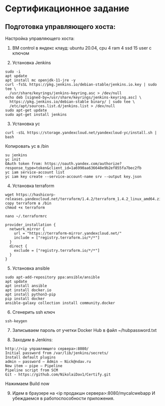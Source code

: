 # Сертификационное задание
## Подготовка управляющего хоста:

Настройка управляющего хоста:

1.  ВМ control в яндекс клауд:
ubuntu 20.04, cpu 4 ram 4 ssd 15 user с ключом

2.  Установка Jenkins
```
sudo -i
apt update
apt install mc openjdk-11-jre -y
curl -fsSL https://pkg.jenkins.io/debian-stable/jenkins.io.key | sudo tee \
  /usr/share/keyrings/jenkins-keyring.asc > /dev/null
echo deb [signed-by=/usr/share/keyrings/jenkins-keyring.asc] \
  https://pkg.jenkins.io/debian-stable binary/ | sudo tee \
  /etc/apt/sources.list.d/jenkins.list > /dev/null
sudo apt-get update
sudo apt-get install jenkins
```
3.  Установка yc
```
curl -sSL https://storage.yandexcloud.net/yandexcloud-yc/install.sh | bash
```
Копировать yc в /bin
```
su jenkins
yc init
OAuth token from: https://oauth.yandex.com/authorize?response_type=token&client_id=1a6990aa636648e9b2ef855fa7bec2fb
yc iam service-account list
yc iam key create --service-account-name srv --output key.json
```
4.  Установка terraform
```
wget https://hashicorp-releases.yandexcloud.net/terraform/1.4.2/terraform_1.4.2_linux_amd64.zip
copy terraform в /bin
chmod +x terraform

nano ~/.terraformrc

provider_installation {
  network_mirror {
    url = "https://terraform-mirror.yandexcloud.net/"
    include = ["registry.terraform.io/*/*"]
  }
  direct {
    exclude = ["registry.terraform.io/*/*"]
  }
}
```
5.  Установка ansible
```
sudo apt-add-repository ppa:ansible/ansible
apt update
apt install ansible
apt install docker.io
apt install python3-pip
pip install docker
ansible-galaxy collection install community.docker
```
6.  Сгенерить ssh ключ
```
ssh-keygen
```
7. Записываем пароль от учетки Docker Hub в файл ~/hubpassword.txt

8.  Заходим в Jenkins:
```
http://<ip управляющего сервера>:8080/ 
Initial password from /var/lib/jenkins/secrets/
Install default plugins
admin – password – Admin – Nick@ndav.ru
New item – pipe – Pipeline
Pipeline script from SCM
Git - https://github.com/NikolaiDav1/Certify.git
```
Нажимаем Build now

9. Идем в браузере на <ip продакшн сервера>:8080/mycalcwebapp
И убеждаемся в работоспособности приложения.

